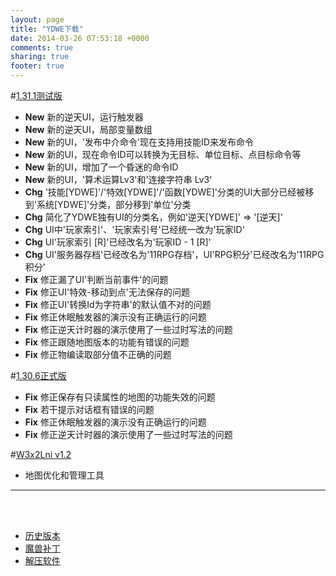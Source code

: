 ```yaml
---
layout: page
title: "YDWE下载"
date: 2014-03-26 07:53:18 +0000
comments: true
sharing: true
footer: true
---
```


#[1.31.1测试版](http://pan.baidu.com/s/1jH8dRgU)

* **New** 新的逆天UI，运行触发器
* **New** 新的逆天UI，局部变量数组
* **New** 新的UI，'发布中介命令'现在支持用技能ID来发布命令
* **New** 新的UI，现在命令ID可以转换为无目标、单位目标、点目标命令等
* **New** 新的UI，增加了一个昏迷的命令ID
* **New** 新的UI，'算术运算Lv3'和'连接字符串 Lv3'
* **Chg** '技能[YDWE]'/'特效[YDWE]'/'函数[YDWE]'分类的UI大部分已经被移到'系统[YDWE]'分类，部分移到'单位'分类
* **Chg** 简化了YDWE独有UI的分类名，例如'逆天[YDWE]' => '[逆天]'
* **Chg** UI中'玩家索引'、'玩家索引号'已经统一改为'玩家ID'
* **Chg** UI'玩家索引 [R]'已经改名为'玩家ID - 1 [R]'
* **Chg** UI'服务器存档'已经改名为'11RPG存档'，UI'RPG积分'已经改名为'11RPG积分'
* **Fix** 修正漏了UI'判断当前事件'的问题
* **Fix** 修正UI'特效-移动到点'无法保存的问题
* **Fix** 修正UI'转换Id为字符串'的默认值不对的问题
* **Fix** 修正休眠触发器的演示没有正确运行的问题
* **Fix** 修正逆天计时器的演示使用了一些过时写法的问题
* **Fix** 修正跟随地图版本的功能有错误的问题
* **Fix** 修正物编读取部分值不正确的问题

#[1.30.6正式版](http://pan.baidu.com/s/1bM6SvO)

* **Fix** 修正保存有只读属性的地图的功能失效的问题
* **Fix** 若干提示对话框有错误的问题
* **Fix** 修正休眠触发器的演示没有正确运行的问题
* **Fix** 修正逆天计时器的演示使用了一些过时写法的问题


#[W3x2Lni v1.2](http://pan.baidu.com/s/1hrEpucs)

* 地图优化和管理工具

---

<br><br>

* [历史版本](http://pan.baidu.com/share/link?shareid=401650&uk=3389291567)
* [魔兽补丁](http://pan.baidu.com/share/link?shareid=401621&uk=3389291567)
* [解压软件](http://sparanoid.com/lab/7z/)
